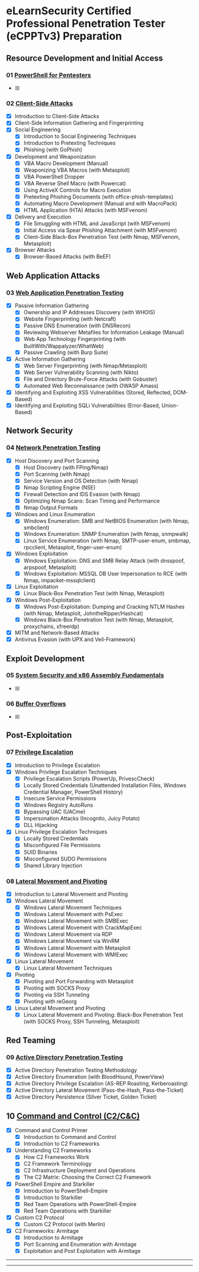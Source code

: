 # eLearnSecurity Certified Professional Penetration Tester (eCPPTv3) Preparation

## Resource Development and Initial Access

### 01 [PowerShell for Pentesters](./01_powershell_for_pentesters.md)

- [x] 

### 02 [Client-Side Attacks](./02_client_side_attacks.md)

- [x] Introduction to Client-Side Attacks
- [x] Client-Side Information Gathering and Fingerprinting
- [x] Social Engineering
	- [x] Introduction to Social Engineering Techniques
	- [x] Introduction to Pretexting Techniques
	- [x] Phishing (with GoPhish)
- [x] Development and Weaponization 
	- [x] VBA Macro Development (Manual)
	- [x] Weaponizing VBA Macros (with Metasploit)
	- [x] VBA PowerShell Dropper
	- [x] VBA Reverse Shell Macro (with Powercat)
	- [x] Using ActiveX Controls for Macro Execution
	- [x] Pretexting Phishing Documents (with office-phish-templates)
	- [x] Automating Macro Development (Manual and with MacroPack)
	- [x] HTML Application (HTA) Attacks (with MSFvenom)
- [x] Delivery and Execution
	- [x] File Smuggling with HTML and JavaScript (with MSFvenom)
	- [x] Initial Access via Spear Phishing Attachment (with MSFvenom)
	- [x] Client-Side Black-Box Penetration Test (with Nmap, MSFvenom, Metasploit)
- [x] Browser Attacks
	- [x] Browser-Based Attacks (with BeEF)

## Web Application Attacks

### 03 [Web Application Penetration Testing](./03_web_application_penetration_testing.md)

- [x] Passive Information Gathering
	- [x] Ownership and IP Addresses Discovery (with WHOIS)
	- [x] Website Fingerprinting (with Netcraft)
	- [x] Passive DNS Enumeration (with DNSRecon)
	- [x] Reviewing Webserver Metafiles for Information Leakage (Manual)
	- [x] Web App Technology Fingerprinting (with BuiltWith/Wappalyzer/WhatWeb)
	- [x] Passive Crawling (with Burp Suite)
- [x] Active Information Gathering
	- [x] Web Server Fingerprinting (with Nmap/Metasploit)
	- [x] Web Server Vulnerability Scanning (with Nikto)
	- [x] File and Directory Brute-Force Attacks (with Gobuster)
	- [x] Automated Web Reconnaissance (with OWASP Amass)
- [x] Identifying and Exploiting XSS Vulnerabilities (Stored, Reflected, DOM-Based)
- [x] Identifying and Exploiting SQLi Vulnerabilities (Error-Based, Union-Based)

## Network Security

### 04 [Network Penetration Testing](./04_network_penetration_testing.md)

- [x] Host Discovery and Port Scanning
	- [x] Host Discovery (with FPing/Nmap)
	- [x] Port Scanning (with Nmap)
	- [x] Service Version and OS Detection (with Nmap)
	- [x] Nmap Scripting Engine (NSE)
	- [x] Firewall Detection and IDS Evasion (with Nmap)
	- [x] Optimizing Nmap Scans: Scan Timing and Performance
	- [x] Nmap Output Formats
- [x] Windows and Linux Enumeration
	- [x] Windows Enumeration: SMB and NetBIOS Enumeration (with Nmap, smbclient)
	- [x] Windows Enumeration: SNMP Enumeration (with Nmap, snmpwalk)
	- [x] Linux Service Enumeration (with Nmap, SMTP-user-enum, smbmap, rpcclient, Metasploit, finger-user-enum)
- [x] Windows Exploitation
	- [x] Windows Exploitation: DNS and SMB Relay Attack (with dnsspoof, arpspoof, Metasploit)
	- [x] Windows Exploitation: MSSQL DB User Impersonation to RCE (with Nmap, impacket-mssqlclient)
- [x] Linux Exploitation
	- [x] Linux Black-Box Penetration Test (with Nmap, Metasploit)
- [x] Windows Post-Exploitation
	- [x] Windows Post-Exploitation: Dumping and Cracking NTLM Hashes (with Nmap, Metasploit, JohntheRipper/Hashcat)
	- [x] Windows Black-Box Penetration Test (with Nmap, Metasploit, proxychains, xfreerdp)
- [x] MITM and Network-Based Attacks
- [x] Antivirus Evasion (with UPX and Veil-Framework)

## Exploit Development

### 05 [System Security and x86 Assembly Fundamentals](./05_system_security_and_x86_assembly_fundamentals.md)

- [x] 

### 06 [Buffer Overflows](./06_buffer_overflows.md)

- [x] 

## Post-Exploitation

### 07 [Privilege Escalation](./07_privilege_escalation.md)

- [x] Introduction to Privilege Escalation
- [x] Windows Privilege Escalation Techniques
	- [x] Privilege Escalation Scripts (PowerUp, PrivescCheck)
	- [x] Locally Stored Credentials (Unattended Installation Files, Windows Credential Manager, PowerShell History)
	- [x] Insecure Service Permissions
	- [x] Windows Registry AutoRuns
	- [x] Bypassing UAC (UACme)
	- [x] Impersonation Attacks (Incognito, Juicy Potato)
	- [x] DLL Hijacking
- [x] Linux Privilege Escalation Techniques
	- [x] Locally Stored Credentials
	- [x] Misconfigured File Permissions
	- [x] SUID Binaries
	- [x] Misconfigured SUDO Permissions
	- [x] Shared Library Injection

### 08 [Lateral Movement and Pivoting](./08_lateral_movement_and_pivoting.md)

- [x] Introduction to Lateral Movement and Pivoting
- [x] Windows Lateral Movement
	- [x] Windows Lateral Movement Techniques
	- [x] Windows Lateral Movement with PsExec
	- [x] Windows Lateral Movement with SMBExec
	- [x] Windows Lateral Movement with CrackMapExec
	- [x] Windows Lateral Movement via RDP
	- [x] Windows Lateral Movement via WinRM
	- [x] Windows Lateral Movement with Metasploit
	- [x] Windows Lateral Movement with WMIExec
- [x] Linux Lateral Movement
	- [x] Linux Lateral Movement Techniques
- [x] Pivoting
	- [x] Pivoting and Port Forwarding with Metasploit
	- [x] Pivoting with SOCKS Proxy
	- [x] Pivoting via SSH Tunneling
	- [x] Pivoting with reGeorg
- [x] Linux Lateral Movement and Pivoting
	- [x] Linux Lateral Movement and Pivoting: Black-Box Penetration Test (with SOCKS Proxy, SSH Tunneling, Metasploit)

## Red Teaming

### 09 [Active Directory Penetration Testing](./09_active_directory_penetration_testing.md)

- [x] Active Directory Penetration Testing Methodology
- [x] Active Directory Enumeration (with BloodHound, PowerView)
- [x] Active Directory Privilege Escalation (AS-REP Roasting, Kerberoasting)
- [x] Active Directory Lateral Movement (Pass-the-Hash, Pass-the-Ticket)
- [x] Active Directory Persistence (Silver Ticket, Golden Ticket)

## 10 [Command and Control (C2/C&C)](./10_command_and_control.md)

- [x] Command and Control Primer
	- [x] Introduction to Command and Control
	- [x] Introduction to C2 Frameworks
- [x] Understanding C2 Frameworks
	- [x] How C2 Frameworks Work
	- [x] C2 Framework Terminology
	- [x] C2 Infrastructure Deployment and Operations
	- [x] The C2 Matrix: Choosing the Correct C2 Framework
- [x] PowerShell Empire and Starkiller
	- [x] Introduction to PowerShell-Empire
	- [x] Introduction to Starkiller
	- [x] Red Team Operations with PowerShell-Empire
	- [x] Red Team Operations with Starkiller
- [x] Custom C2 Protocol
	- [x] Custom C2 Protocol (with Merlin)
- [x] C2 Frameworks: Armitage
	- [x] Introduction to Armitage
	- [x] Port Scanning and Enumeration with Armitage
	- [x] Exploitation and Post Exploitation with Armitage

---
---
